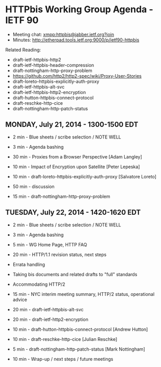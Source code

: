 # HTTPbis Working Group Agenda - IETF 90

* Meeting chat: <xmpp:httpbis@jabber.ietf.org?join>
* Minutes: http://etherpad.tools.ietf.org:9000/p/ietf90-httpbis

Related Reading:
* draft-ietf-httpbis-http2
* draft-ietf-httpbis-header-compression
* draft-nottingham-http-proxy-problem
* https://github.com/http2/http2-spec/wiki/Proxy-User-Stories
* draft-loreto-httpbis-explicitly-auth-proxy
* draft-ietf-httpbis-alt-svc
* draft-ietf-httpbis-http2-encryption
* draft-hutton-httpbis-connect-protocol
* draft-reschke-http-cice
* draft-nottingham-http-patch-status 


## MONDAY, July 21, 2014 - 1300-1500 EDT

*   2 min - Blue sheets / scribe selection / NOTE WELL
*   3 min - Agenda bashing

*  30 min - Proxies from a Browser Perspective [Adam Langley]

*  10 min - Impact of Encryption upon Satellite [Peter Lepeska]

*  10 min - draft-loreto-httpbis-explicitly-auth-proxy [Salvatore Loreto]

*  50 min - discussion

*  15 min - draft-nottingham-http-proxy-problem

## TUESDAY, July 22, 2014 - 1420-1620 EDT

*   2 min - Blue sheets / scribe selection / NOTE WELL
*   3 min - Agenda bashing

*   5 min - WG Home Page, HTTP FAQ

*  20 min - HTTP/1.1 revision status, next steps
  * Errata handling
  * Taking bis documents and related drafts to "full" standards
  * Accommodating HTTP/2

*  15 min - NYC interim meeting summary, HTTP/2 status, operational advice

*  20 min - draft-ietf-httpbis-alt-svc

*  20 min - draft-ietf-http2-encryption

*  10 min - draft-hutton-httpbis-connect-protocol [Andrew Hutton]

*  10 min - draft-reschke-http-cice [Julian Reschke]

*   5 min - draft-nottingham-http-patch-status [Mark Nottingham]

*  10 min - Wrap-up / next steps / future meetings
